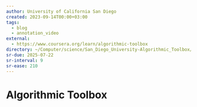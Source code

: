 ```yaml
---
author: University of California San Diego
created: 2023-09-14T00:00+03:00
tags:
  - blog
  - annotation_video
external:
  - https://www.coursera.org/learn/algorithmic-toolbox
directory: ~/Computer/science/San_Diego_University-Algorithmic_Toolbox/
sr-due: 2025-07-22
sr-interval: 9
sr-ease: 210
---
```


# Algorithmic Toolbox
